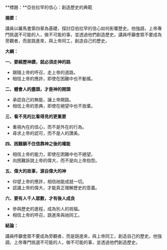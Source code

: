 **標題：**亞伯拉罕的信心：創造歷史的典範

**摘要：**

講員以羅馬書第四章為基礎，探討亞伯拉罕的信心如何影響歷史。他強調，上帝專門挑選不可能的人，做不可能的事，並透過他們創造歷史。講員呼籲會眾不要成為旁觀者，而是跳進來，與上帝同工，創造自己的歷史。

**大綱：**

**一、要經歷神蹟，就必須走神的路**
* 跟隨上帝的呼召，走上帝的道路。
* 相信上帝的應許，即使在困難中也不動搖。

**二、體會人的盡頭，才是神的開頭**
* 承認自己的無能，讓上帝開路。
* 相信上帝的恩典，即使在絕望中也不放棄。

**三、看不見的比看得見的更重要**
* 重視內在的信心，而不是外在的行為。
* 尋求上帝的認可，而不是人的讚美。

**四、困難鎖不住信靠神之後的權能**
* 相信上帝的能力，即使在困難中也不絕望。
* 向困難訴說上帝的偉大，而不是向上帝抱怨。

**五、偉大的故事，源自偉大的神**
* 仰望上帝的應許，相信祂能成就一切。
* 認識上帝的偉大，才能真正理解歷史的意義。

**六、要有人千人眾數，才有後人成良**
* 參與歷史的進程，成為別人的祝福。
* 相信上帝的呼召，跳進來與祂同工。

**結論：**

講員呼籲會眾不要成為旁觀者，而是跳進來，與上帝同工，創造自己的歷史。他強調，上帝專門挑選不可能的人，做不可能的事，並透過他們創造歷史。